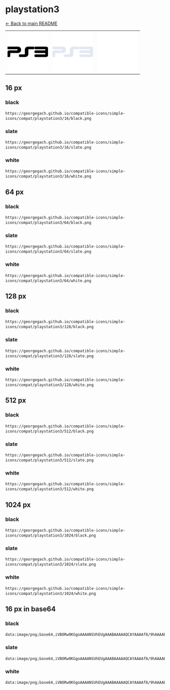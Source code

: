 # playstation3

[← Back to main README](../../README.md)

<table><tr>
  <td><img src="./128/black.png" width="128" alt="playstation3 black icon" /></td>
  <td><img src="./128/slate.png" width="128" alt="playstation3 slate icon" /></td>
  <td><img src="./128/white.png" width="128" alt="playstation3 white icon" /></td>
</tr></table>

## 16 px

### black
```
https://georgegach.github.io/compatible-icons/simple-icons/compat/playstation3/16/black.png
```

### slate
```
https://georgegach.github.io/compatible-icons/simple-icons/compat/playstation3/16/slate.png
```

### white
```
https://georgegach.github.io/compatible-icons/simple-icons/compat/playstation3/16/white.png
```

## 64 px

### black
```
https://georgegach.github.io/compatible-icons/simple-icons/compat/playstation3/64/black.png
```

### slate
```
https://georgegach.github.io/compatible-icons/simple-icons/compat/playstation3/64/slate.png
```

### white
```
https://georgegach.github.io/compatible-icons/simple-icons/compat/playstation3/64/white.png
```

## 128 px

### black
```
https://georgegach.github.io/compatible-icons/simple-icons/compat/playstation3/128/black.png
```

### slate
```
https://georgegach.github.io/compatible-icons/simple-icons/compat/playstation3/128/slate.png
```

### white
```
https://georgegach.github.io/compatible-icons/simple-icons/compat/playstation3/128/white.png
```

## 512 px

### black
```
https://georgegach.github.io/compatible-icons/simple-icons/compat/playstation3/512/black.png
```

### slate
```
https://georgegach.github.io/compatible-icons/simple-icons/compat/playstation3/512/slate.png
```

### white
```
https://georgegach.github.io/compatible-icons/simple-icons/compat/playstation3/512/white.png
```

## 1024 px

### black
```
https://georgegach.github.io/compatible-icons/simple-icons/compat/playstation3/1024/black.png
```

### slate
```
https://georgegach.github.io/compatible-icons/simple-icons/compat/playstation3/1024/slate.png
```

### white
```
https://georgegach.github.io/compatible-icons/simple-icons/compat/playstation3/1024/white.png
```

## 16 px in base64

### black
```
data:image/png;base64,iVBORw0KGgoAAAANSUhEUgAAABAAAAAQCAYAAAAf8/9hAAAABmJLR0QA/wD/AP+gvaeTAAAAmElEQVQ4je3QTQqBURTG8R9JvCGmzKTswJAytBC7kIlN2IB1SDZiZuorBsLkqpvuQL3T91+303nO07nnHApyU0LnRzvhFeXt4LugmfB6/7wLeijjEOnbhPdcwRKj0LGKKfrI0MUEOwywin6vY1bBAmvcQmGDPYYhf4Z4DxN9ycJqHmhFhXk04hG1oI9TK5TQwNV/pA5ekJcPF+0m6IqG6rMAAAAASUVORK5CYII=
```

### slate
```
data:image/png;base64,iVBORw0KGgoAAAANSUhEUgAAABAAAAAQCAYAAAAf8/9hAAAABmJLR0QA/wD/AP+gvaeTAAAA90lEQVQ4je2QvUrDcBTFz/knFBRLDcEMRTP4AT6Ba8HR5xAfwUEQF19McdbJuSYN2KZD81EUMd7jYiGiYMG1P7jDPZxz4R5gxb9hkhRBW4jjXknSFvtwNtt0FRnHvTpNy+4Pbzou9O0iMIffHG6H4XM2LociYgCAcANi0PYKqn1KV6A7+hI6Ao9hbjebVusi+jAN4n5wO8rLfZmuW/E1kicOdJeSPRn1KOIBstOdreCuaegBgHleAwBw768iksUASAnSl/Tx1rGLgzCsACCbFmejSWmeA0RM9NK9BwCZt0fhvP2syWrmeb4RRdF8mcZ/K3yZ3Io/+ARySXBqPH3p1gAAAABJRU5ErkJggg==
```

### white
```
data:image/png;base64,iVBORw0KGgoAAAANSUhEUgAAABAAAAAQCAYAAAAf8/9hAAAABmJLR0QA/wD/AP+gvaeTAAAArklEQVQ4je2QMY7BURCHv9mIWLFCuzrZxA2UNlE6iFuIxiVcwDk24iL/TmsRCvEpPMkLEhKtr5nM78385s3Am5cJtXmlrSLieEnUBhDAGvi6rsVb1mpL/VCLTP+7U/tfAsZANzmWgT7QBqrAN/AbEXP1B5hk0z+BQQkYAVNgmx5mwALopPyQ4g4oMoMqEKh7tZ7tPMy+uFQrSe/dWyHUWkRsHp77bHJz8Gf63jzgBJYRjIujRiN+AAAAAElFTkSuQmCC
```

